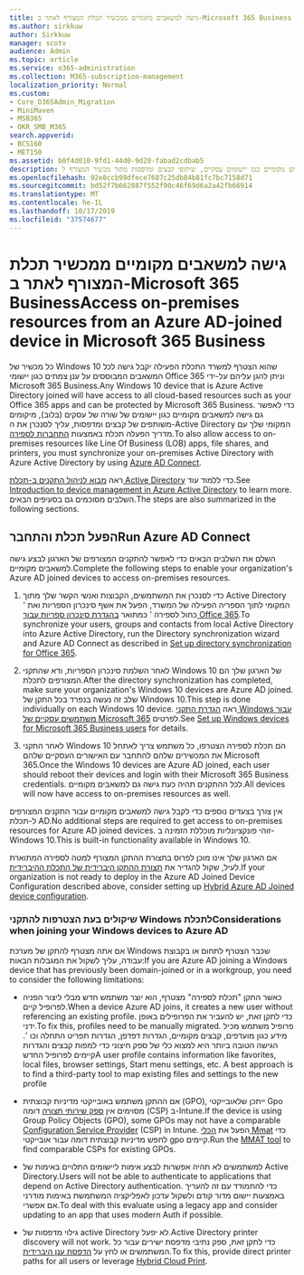 ```yaml
---
title: גישה למשאבים מקומיים ממכשיר תכלת המצורף לאתר ב-Microsoft 365 Business
ms.author: sirkkuw
author: Sirkkuw
manager: scotv
audience: Admin
ms.topic: article
ms.service: o365-administration
ms.collection: M365-subscription-management
localization_priority: Normal
ms.custom:
- Core_O365Admin_Migration
- MiniMaven
- MSB365
- OKR_SMB_M365
search.appverid:
- BCS160
- MET150
ms.assetid: b0f4d010-9fd1-44d0-9d20-fabad2cdbab5
description: למד כיצד לקבל גישה למשאבים מקומיים כגון יישומים עסקיים, שיתופי קבצים ומדפסות מתוך מכשיר המצורף ל-Windows 10.
ms.openlocfilehash: 92e8ccb99dfece7687c25db84b81fc7bc7158d71
ms.sourcegitcommit: bd52f7b662887f552f90c46f69d6a2a42fb66914
ms.translationtype: MT
ms.contentlocale: he-IL
ms.lasthandoff: 10/17/2019
ms.locfileid: "37574677"
---
```

# <a name="access-on-premises-resources-from-an-azure-ad-joined-device-in-microsoft-365-business"></a><span data-ttu-id="e4f5b-103">גישה למשאבים מקומיים ממכשיר תכלת המצורף לאתר ב-Microsoft 365 Business</span><span class="sxs-lookup"><span data-stu-id="e4f5b-103">Access on-premises resources from an Azure AD-joined device in Microsoft 365 Business</span></span>

<span data-ttu-id="e4f5b-104">כל מכשיר של Windows 10 שהוא הצטרף למשרד התכלת הפעילה יקבל גישה לכל המשאבים המבוססים על ענן צמתים כגון יישומי Office 365 וניתן להגן עליהם על-ידי Microsoft 365 Business.</span><span class="sxs-lookup"><span data-stu-id="e4f5b-104">Any Windows 10 device that is Azure Active Directory joined will have access to all cloud-based resources such as your Office 365 apps and can be protected by Microsoft 365 Business.</span></span> <span data-ttu-id="e4f5b-105">כדי לאפשר גם גישה למשאבים מקומיים כגון יישומים של שורה של עסקים (בלוב), מיקומים משותפים של קבצים ומדפסות, עליך לסנכרן את ה-Active Directory המקומי שלך עם מדריך הפעלה תכלת באמצעות [התחברות לספירה](https://docs.microsoft.com/en-us/azure/active-directory/connect/active-directory-aadconnect).</span><span class="sxs-lookup"><span data-stu-id="e4f5b-105">To also allow access to on-premises resources like Line Of Business (LOB) apps, file shares, and printers, you must synchronize your on-premises Active Directory with Azure Active Directory by using [Azure AD Connect](https://docs.microsoft.com/en-us/azure/active-directory/connect/active-directory-aadconnect).</span></span> 

<span data-ttu-id="e4f5b-106">ראה [מבוא לניהול התקנים ב-תכלת Active Directory](https://docs.microsoft.com/en-us/azure/active-directory/device-management-introduction) כדי ללמוד עוד.</span><span class="sxs-lookup"><span data-stu-id="e4f5b-106">See [Introduction to device management in Azure Active Directory](https://docs.microsoft.com/en-us/azure/active-directory/device-management-introduction) to learn more.</span></span>
<span data-ttu-id="e4f5b-107">השלבים מסוכמים גם בסעיפים הבאים.</span><span class="sxs-lookup"><span data-stu-id="e4f5b-107">The steps are also summarized in the following sections.</span></span>

## <a name="run-azure-ad-connect"></a><span data-ttu-id="e4f5b-108">הפעל תכלת והתחבר</span><span class="sxs-lookup"><span data-stu-id="e4f5b-108">Run Azure AD Connect</span></span>

<span data-ttu-id="e4f5b-109">השלם את השלבים הבאים כדי לאפשר להתקנים המצורפים של הארגון לבצע גישה למשאבים מקומיים.</span><span class="sxs-lookup"><span data-stu-id="e4f5b-109">Complete the following steps to enable your organization's Azure AD joined devices to access on-premises resources.</span></span>
  
1. <span data-ttu-id="e4f5b-110">כדי לסנכרן את המשתמשים, הקבוצות ואנשי הקשר שלך מתוך Active Directory המקומי לתוך הספריה הפעילה של המשרד, הפעל את אשף סינכרון הספריות ואת ' כחול לספירה ' כמתואר [בהגדרת סינכרון ספריות עבור Office 365](https://support.office.com/article/1b3b5318-6977-42ed-b5c7-96fa74b08846).</span><span class="sxs-lookup"><span data-stu-id="e4f5b-110">To synchronize your users, groups and contacts from local Active Directory into Azure Active Directory, run the Directory synchronization wizard and Azure AD Connect as described in [Set up directory synchronization for Office 365](https://support.office.com/article/1b3b5318-6977-42ed-b5c7-96fa74b08846).</span></span>
    
2. <span data-ttu-id="e4f5b-111">לאחר השלמת סינכרון הספריות, ודא שהתקני Windows 10 של הארגון שלך הם המצורפים לתכלת.</span><span class="sxs-lookup"><span data-stu-id="e4f5b-111">After the directory synchronization has completed, make sure your organization's Windows 10 devices are Azure AD joined.</span></span> <span data-ttu-id="e4f5b-112">שלב זה נעשה בנפרד בכל התקן של Windows 10.</span><span class="sxs-lookup"><span data-stu-id="e4f5b-112">This step is done individually on each Windows 10 device.</span></span> <span data-ttu-id="e4f5b-113">ראה [הגדרת התקני Windows עבור משתמשים עסקיים של Microsoft 365](set-up-windows-devices.md) לפרטים.</span><span class="sxs-lookup"><span data-stu-id="e4f5b-113">See [Set up Windows devices for Microsoft 365 Business users](set-up-windows-devices.md) for details.</span></span> 
    
3. <span data-ttu-id="e4f5b-114">לאחר התקני Windows 10 הם תכלת לספירה הצטרפו, כל משתמש צריך לאתחל את המכשירים שלהם להתחבר עם האישורים העסקיים שלהם Microsoft 365.</span><span class="sxs-lookup"><span data-stu-id="e4f5b-114">Once the Windows 10 devices are Azure AD joined, each user should reboot their devices and login with their Microsoft 365 Business credentials.</span></span> <span data-ttu-id="e4f5b-115">לכל ההתקנים תהיה כעת גישה גם למשאבים מקומיים.</span><span class="sxs-lookup"><span data-stu-id="e4f5b-115">All devices will now have access to on-premises resources as well.</span></span>
    
<span data-ttu-id="e4f5b-116">אין צורך בצעדים נוספים כדי לקבל גישה למשאבים מקומיים עבור התקנים המצורפים ל-תכלת AD.</span><span class="sxs-lookup"><span data-stu-id="e4f5b-116">No additional steps are required to get access to on-premises resources for Azure AD joined devices.</span></span> <span data-ttu-id="e4f5b-117">זוהי פונקציונליות מוכללת הזמינה ב-Windows 10.</span><span class="sxs-lookup"><span data-stu-id="e4f5b-117">This is built-in functionality available in Windows 10.</span></span> 
  
<span data-ttu-id="e4f5b-118">אם הארגון שלך אינו מוכן לפרוס בתצורת ההתקן המצורף למטה לספירה המתוארת לעיל, שקול להגדיר את [תצורת ההתקן היברידית של התכלת ההיברידית](manage-windows-devices.md).</span><span class="sxs-lookup"><span data-stu-id="e4f5b-118">If your organization is not ready to deploy in the Azure AD Joined Device Configuration described above, consider setting up [Hybrid Azure AD Joined device configuration](manage-windows-devices.md).</span></span>
  
### <a name="considerations-when-joining-your-windows-devices-to-azure-ad"></a><span data-ttu-id="e4f5b-119">שיקולים בעת הצטרפות להתקני Windows לתכלת</span><span class="sxs-lookup"><span data-stu-id="e4f5b-119">Considerations when joining your Windows devices to Azure AD</span></span>

<span data-ttu-id="e4f5b-120">אם אתה מצטרף להתקן של מערכת Windows שכבר הצטרף לתחום או בקבוצת עבודה, עליך לשקול את המגבלות הבאות:</span><span class="sxs-lookup"><span data-stu-id="e4f5b-120">If you are Azure AD joining a Windows device that has previously been domain-joined or in a workgroup, you need to consider the following limitations:</span></span>
  
- <span data-ttu-id="e4f5b-121">כאשר התקן "תכלת לספירה" מצטרף, הוא יוצר משתמש חדש מבלי ליצור הפניה לפרופיל קיים.</span><span class="sxs-lookup"><span data-stu-id="e4f5b-121">When a device Azure AD joins, it creates a new user without referencing an existing profile.</span></span> <span data-ttu-id="e4f5b-122">כדי לתקן זאת, יש להעביר את הפרופילים באופן ידני.</span><span class="sxs-lookup"><span data-stu-id="e4f5b-122">To fix this, profiles need to be manually migrated.</span></span> <span data-ttu-id="e4f5b-123">פרופיל משתמש מכיל מידע כגון מועדפים, קבצים מקומיים, הגדרות דפדפן, הגדרות תפריט התחלה וכו '. הגישה הטובה ביותר היא למצוא כלי של ספק חיצוני כדי למפות קבצים והגדרות קיימים לפרופיל החדש</span><span class="sxs-lookup"><span data-stu-id="e4f5b-123">A user profile contains information like favorites, local files, browser settings, Start menu settings, etc. A best approach is to find a third-party tool to map existing files and settings to the new profile</span></span>

- <span data-ttu-id="e4f5b-124">אם ההתקן משתמש באובייקטי מדיניות קבוצתית (GPO), ייתכן שלאובייקטי Gpo מסוימים אין [ספק שירותי תצורה](https://docs.microsoft.com/windows/configuration/provisioning-packages/how-it-pros-can-use-configuration-service-providers) דומה (CSP) ב-Intune.</span><span class="sxs-lookup"><span data-stu-id="e4f5b-124">If the device is using Group Policy Objects (GPO), some GPOs may not have a comparable [Configuration Service Provider](https://docs.microsoft.com/windows/configuration/provisioning-packages/how-it-pros-can-use-configuration-service-providers) (CSP) in Intune.</span></span> <span data-ttu-id="e4f5b-125">הפעל את [הכלי Mmat](https://www.microsoft.com/download/details.aspx?id=45520) כדי לחפש מדיניות קבוצתית דומה עבור אובייקטי gpo קיימים.</span><span class="sxs-lookup"><span data-stu-id="e4f5b-125">Run the [MMAT tool](https://www.microsoft.com/download/details.aspx?id=45520) to find comparable CSPs for existing GPOs.</span></span>

- <span data-ttu-id="e4f5b-126">למשתמשים לא תהיה אפשרות לבצע אימות ליישומים התלויים באימות של Active Directory.</span><span class="sxs-lookup"><span data-stu-id="e4f5b-126">Users will not be able to authenticate to applications that depend on Active Directory authentication.</span></span> <span data-ttu-id="e4f5b-127">כדי להתמודד עם זה להעריך באמצעות יישום מדור קודם ולשקול עדכון לאפליקציה המשתמשת באימות מודרני אם אפשרי.</span><span class="sxs-lookup"><span data-stu-id="e4f5b-127">To deal with this evaluate using a legacy app and consider updating to an app that uses modern Auth if possible.</span></span>

- <span data-ttu-id="e4f5b-128">גילוי מדפסות של active Directory לא יפעל.</span><span class="sxs-lookup"><span data-stu-id="e4f5b-128">Active Directory printer discovery will not work.</span></span> <span data-ttu-id="e4f5b-129">כדי לתקן זאת, ספק נתיבי מדפסת ישירים עבור כל המשתמשים או לחץ על [הדפסת ענן היברידית](https://docs.microsoft.com/windows-server/administration/hybrid-cloud-print/hybrid-cloud-print-deploy).</span><span class="sxs-lookup"><span data-stu-id="e4f5b-129">To fix this, provide direct printer paths for all users or leverage [Hybrid Cloud Print](https://docs.microsoft.com/windows-server/administration/hybrid-cloud-print/hybrid-cloud-print-deploy).</span></span>
